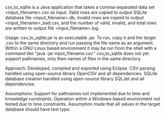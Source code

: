csv_to_sqlite is a Java application that takes a comma-separated data set <input_filename>.csv as input. Valid rows are copied to output SQLite database file <input_filename>.db, invalid rows are copied to output <input_filename>_bad.csv, and the number of valid, invalid, and total rows are written to output file <input_filename>.log.

Usage:
csv_to_sqlite.jar is an executable .jar. To run, copy it and the target .csv to the same directory and run passing the file name as an argument. Within a GNU-Linux based environment it may be run from the shell with a command like "java -jar input_filename.csv."
csv_to_sqlite does not yet support pathnames, only then names of files in the same directory.

Approach:
Developed, complied and exported using Eclipse.
CSV parsing handled using open-source library OpenCSV and all dependencies.
SQLite database creation handled using open-source library SQLJet and all dependencies.

Assumptions:
Support for pathnames not implemented due to time and knowledge constraints.
Operation within a Windows-based environment not tested due to time constraints.
Assumption made that all values in the target database should have text type.
